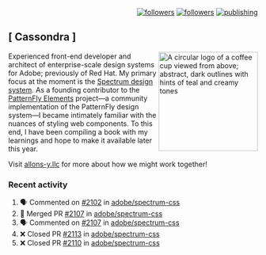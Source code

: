 <p align="right"><a rel="me" href="https://front-end.social/@castastrophe">
    <img alt="followers" title="Follow me on Mastodon" src="https://img.shields.io/mastodon/follow/109297102751309835?domain=https%3A%2F%2Ffront-end.social&label=Follow&logo=mastodon&logoColor=white&style=for-the-badge&labelColor=008080&color=006969"/></a>
  <a href="https://codepen.io/castastrophe/">
    <img alt="followers" title="Follow me on CodePen" src="https://img.shields.io/badge/16-1?color=640464&labelColor=7c007c&style=for-the-badge&logo=codepen&label=Follow"/></a>
<a href="https://castastrophe.medium.com/">
    <img alt="publishing" title="View articles on Medium" src="https://img.shields.io/badge/107-1?color=666&labelColor=444&label=subscribe&logo=medium&logoColor=white&style=for-the-badge"/></a>
</p>

## [&nbsp;Cassondra&nbsp;]

<img align="right" src="https://github-production-user-asset-6210df.s3.amazonaws.com/1840295/253016758-ba468774-1cd3-42c2-8f43-947b5eeb5edf.png" height="200" alt="A circular logo of a coffee cup viewed from above; abstract, dark outlines with hints of teal and creamy tones">

Experienced front-end developer and architect of enterprise-scale design systems for Adobe; previously of Red Hat. My primary focus at the moment is the [Spectrum design system](https://github.com/adobe/spectrum-css). As a founding contributor to the [PatternFly&nbsp;Elements](https://github.com/patternfly/patternfly-elements) project&mdash;a community implementation of the PatternFly design system&mdash;I became intimately familiar with the nuances of styling web components. To this end, I have been compiling a book with my learnings and hope to make it available later this year.

Visit [allons-y.llc](http://allons-y.llc/) for more about how we might work together!

### Recent activity

<!--START_SECTION:activity-->
1. 🗣 Commented on [#2102](https://github.com/adobe/spectrum-css/pull/2102#issuecomment-1686503253) in [adobe/spectrum-css](https://github.com/adobe/spectrum-css)
2. 🎉 Merged PR [#2107](https://github.com/adobe/spectrum-css/pull/2107) in [adobe/spectrum-css](https://github.com/adobe/spectrum-css)
3. 🗣 Commented on [#2107](https://github.com/adobe/spectrum-css/pull/2107#issuecomment-1686353063) in [adobe/spectrum-css](https://github.com/adobe/spectrum-css)
4. ❌ Closed PR [#2113](https://github.com/adobe/spectrum-css/pull/2113) in [adobe/spectrum-css](https://github.com/adobe/spectrum-css)
5. ❌ Closed PR [#2110](https://github.com/adobe/spectrum-css/pull/2110) in [adobe/spectrum-css](https://github.com/adobe/spectrum-css)
<!--END_SECTION:activity-->

